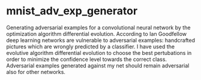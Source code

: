 # mnist_adv_exp_generator
Generating adversarial examples for a convolutional neural network by the optimization algorithm differential evolution.
According to Ian Goodfellow deep learning networks are vulnerable to adversarial examples: handcrafted pictures which are wrongly predicted by a classifier.
I have used the evolutive algorithm differential evolution to choose the best pertubations in order to minimize the confidence level towards the correct class. Adversarial examples generated against my net should remain adversarial also for other networks.
